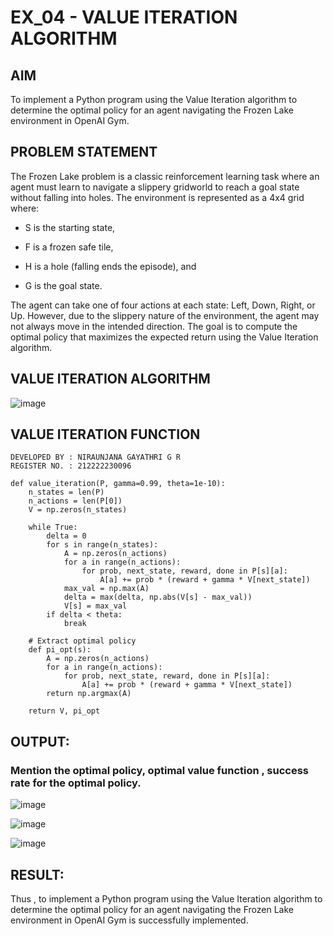 # EX_04 - VALUE ITERATION ALGORITHM

## AIM

To implement a Python program using the Value Iteration algorithm to determine the optimal policy for an agent navigating the Frozen Lake environment in OpenAI Gym.

## PROBLEM STATEMENT

The Frozen Lake problem is a classic reinforcement learning task where an agent must learn to navigate a slippery gridworld to reach a goal state without falling into holes. The environment is represented as a 4x4 grid where:

- S is the starting state,

- F is a frozen safe tile,

- H is a hole (falling ends the episode), and

- G is the goal state.

The agent can take one of four actions at each state: Left, Down, Right, or Up. However, due to the slippery nature of the environment, the agent may not always move in the intended direction. The goal is to compute the optimal policy that maximizes the expected return using the Value Iteration algorithm.


## VALUE ITERATION ALGORITHM

![image](https://github.com/user-attachments/assets/c09617f6-e383-49eb-8fc8-8c881f2c8664)


## VALUE ITERATION FUNCTION
```
DEVELOPED BY : NIRAUNJANA GAYATHRI G R
REGISTER NO. : 212222230096
```
```
def value_iteration(P, gamma=0.99, theta=1e-10):
    n_states = len(P)
    n_actions = len(P[0])
    V = np.zeros(n_states)

    while True:
        delta = 0
        for s in range(n_states):
            A = np.zeros(n_actions)
            for a in range(n_actions):
                for prob, next_state, reward, done in P[s][a]:
                    A[a] += prob * (reward + gamma * V[next_state])
            max_val = np.max(A)
            delta = max(delta, np.abs(V[s] - max_val))
            V[s] = max_val
        if delta < theta:
            break

    # Extract optimal policy
    def pi_opt(s):
        A = np.zeros(n_actions)
        for a in range(n_actions):
            for prob, next_state, reward, done in P[s][a]:
                A[a] += prob * (reward + gamma * V[next_state])
        return np.argmax(A)

    return V, pi_opt
```

## OUTPUT:

### Mention the optimal policy, optimal value function , success rate for the optimal policy.


![image](https://github.com/user-attachments/assets/f2b5631c-307e-43d9-aa4a-0d38e6d590b4)


![image](https://github.com/user-attachments/assets/0aa7955f-7b54-416b-93d9-b57b5d17473f)


![image](https://github.com/user-attachments/assets/0c11a429-2e4a-4f13-acff-ac7966b8c1fe)


## RESULT:

Thus , to implement a Python program using the Value Iteration algorithm to determine the optimal policy for an agent navigating the Frozen Lake environment in OpenAI Gym is successfully implemented.

